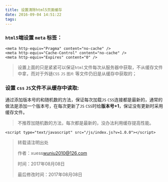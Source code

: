 ```yaml
---
title: 设置清除html5页面缓存
date: 2016-09-04 14:51:22
tags:
---
```


### `html5`端设置 `meta` 标签：

```
<meta http-equiv="Pragma" content="no-cache" />
<meta http-equiv="Cache-Control" content="no-cache" />
<meta http-equiv="Expires" content="0" />
```

>  设置上面的只是紧紧可以保证`html`文件每次从服务器中获取，不从缓存文件中拿，而对于外链`CSS` `JS` `图片` 等文件仍旧是从缓存中获取的；
>


### 设置 `css` `JS`文件不从缓存中读取:

通过添加版本号的和随机数的方法，保证每次加载`JS` `CSS`连接都是最新的，通常的做法是添加一个版本号，在每次更新了`JS` `CSS`时给**版本号+1**，保证没有更新时采用缓存文件。

> 不推荐加随机数的方法，每次都是最新的，没办法利用缓存提高性能。

```
<script type="text/javascript" src="/js/index.js?v=1.0.0"></script>
```


> 转载请注明出处
>
> 作者：xuess<wuniu2010@126.com>
> 
> 时间：2017年08月08日
> 
> 最后修改时间：2017年08月08日